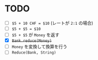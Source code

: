 # TODO

- [ ] `$5 + 10 CHF = $10` (レートが `2:1` の場合)
- [ ] `$5 + $5 = $10`
- [ ] `$5 + $5` が `Money` を返す
- [x] ~~`Bank.reduce(Money)`~~
- [ ] `Money` を変換して換算を行う
- [ ] `Reduce(Bank, String)`